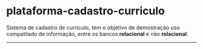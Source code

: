 # plataforma-cadastro-curriculo

Sistema de cadastro de curriculo, tem o objetivo de demostração uso compatilado de informação, entre os bancos **relacional** e não **relacional**.

--------------------------------------


